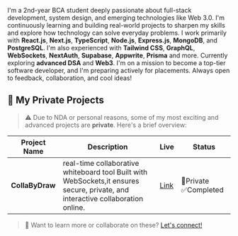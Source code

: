 I'm a 2nd-year BCA student deeply passionate about full-stack development, system design, and emerging technologies like Web 3.0. I'm continuously learning and building real-world projects to sharpen my skills and explore how technology can solve everyday problems.
I work primarily with **React.js**, **Next.js**, **TypeScript**, **Node.js**, **Express.js**, **MongoDB**, and **PostgreSQL**. I'm also experienced with **Tailwind CSS**, **GraphQL**, **WebSockets**, **NextAuth**, **Supabase**, **Appwrite**, **Prisma** and more. Currently exploring **advanced DSA** and **Web3**.
I'm on a mission to become a top-tier software developer, and I'm preparing actively for placements. Always open to feedback, collaboration, and cool ideas!

## 📂 My Private Projects

> ⚠️ Due to NDA or personal reasons, some of my most exciting and advanced projects are **private**. Here's a brief overview:

| Project Name       | Description                                                              | Live                           | Status     |
|--------------------|---------------------------------------------------------------------------|----------------------------------------|------------|
| **CollaByDraw**   | real-time collaborative whiteboard tool Built with WebSockets,it ensures secure, private, and interactive collaboration online.| [Link](https://private-colla-by-draw-collabydraw.vercel.app/) | 🔐Private ✅Completed   |

> 🧠 Want to learn more or collaborate on these? [Let's connect!](mailto:hellotanish2000@gmail.com)

